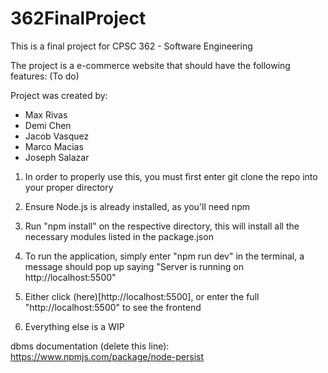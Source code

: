 # 362FinalProject
This is a final project for CPSC 362 - Software Engineering

The project is a e-commerce website that should have the following features:
(To do)

Project was created by:
- Max Rivas
- Demi Chen
- Jacob Vasquez
- Marco Macias
- Joseph Salazar

1. In order to properly use this, you must first enter git clone the repo into your proper directory

2. Ensure Node.js is already installed, as you'll need npm

3. Run "npm install" on the respective directory, this will install all the necessary modules listed in the package.json

4. To run the application, simply enter "npm run dev" in the terminal, a message should pop up saying "Server is running on http://localhost:5500"

5. Either click (here)[http://localhost:5500], or enter the full "http://localhost:5500" to see the frontend

6. Everything else is a WIP


dbms documentation (delete this line): https://www.npmjs.com/package/node-persist